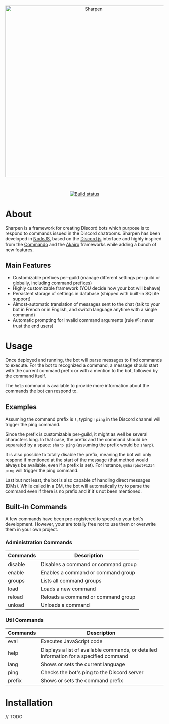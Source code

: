 <div align="center">
	<br />
	<p>
		<a href="https://github.com/brinkflew/sharpen/tree/master#readme"><img src="" width="546" alt="Sharpen" /></a>
	</p>
	<br />
	<p>
		<!-- <a href="https://discord.gg/WJa8u5g"><img src="https://discordapp.com/api/guilds/399609103137112078/embed.png" alt="Discord server" /></a> -->
		<!-- <a href="https://www.npmjs.com/package/discord.js"><img src="https://img.shields.io/npm/v/discord.js.svg?maxAge=3600" alt="NPM version" /></a> -->
		<!-- <a href="https://www.npmjs.com/package/discord.js"><img src="https://img.shields.io/npm/dt/discord.js.svg?maxAge=3600" alt="NPM downloads" /></a> -->
		<a href="https://travis-ci.org/brinkflew/sharpen"><img src="https://travis-ci.com/brinkflew/sharpen.svg?token=SqT9VpUPQCroPxFPU2Yz&branch=master" alt="Build status" /></a>
		<!-- <a href="https://david-dm.org/hydrabolt/discord.js"><img src="https://img.shields.io/david/hydrabolt/discord.js.svg?maxAge=3600" alt="Dependencies" /></a> -->
		<!-- <a href="https://www.patreon.com/discordjs"><img src="https://img.shields.io/badge/donate-patreon-F96854.svg" alt="Patreon" /></a> -->
	</p>
	<!-- <p>
		<a href="https://nodei.co/npm/discord.js/"><img src="https://nodei.co/npm/discord.js.png?downloads=true&stars=true" alt="NPM info" /></a>
	</p> -->
</div>

# About
Sharpen is a framework for creating Discord bots which purpose is to respond to
commands issued in the Discord chatrooms. Sharpen has been developed in
[NodeJS](https://nodejs.org/en/), based on the [Discord.js](https://github.com/discordjs/discord.js)
interface and highly inspired from the [Commando](https://github.com/discordjs/Commando)
and the [Akaïro](https://github.com/1Computer1/discord-akairo) frameworks while
adding a bunch of new features.

## Main Features
- Customizable prefixes per-guild
	(manage different settings per guild or globally, including command prefixes)
- Highly customizable framework
	(YOU decide how your bot will behave)
- Persistent storage of settings in database
	(shipped with built-in SQLite support)
- Almost-automatic translation of messages sent to the chat
	(talk to your bot in French or in English, and switch language anytime with a single command)
- Automatic prompting for invalid command arguments
	(rule #1: never trust the end users)

# Usage
Once deployed and running, the bot will parse messages to find commands to execute.
For the bot to recognized a command, a message should start with the current command
prefix or with a mention to the bot, followed by the command itself.

The `help` command is available to provide more information about the commands the
bot can respond to.

## Examples
Assuming the command prefix is `!`, typing `!ping` in the Discord channel will
trigger the ping command.

Since the prefix is customizable per-guild, it might as well be several characters
long. In that case, the prefix and the command should be separated by a space: `sharp ping`
(assuming the prefix would be `sharp`).

It is also possible to totally disable the prefix, meaning the bot will only respond
if mentioned at the start of the message (that method would always be available,
even if a prefix is set). For instance, `@Sharpbot#1234 ping` will trigger the ping
command.

Last but not least, the bot is also capable of handling direct messages (DMs).
While called in a DM, the bot will automatically try to parse the command even if there
is no prefix and if it's not been mentioned.

## Built-in Commands
A few commands have been pre-registered to speed up your bot's development. However,
your are totally free not to use them or overwrite them in your own project.

### Administration Commands

| Commands | Description                         |
| -------- | ----------------------------------- |
| disable  | Disables a command or command group |
| enable   | Enables a command or command group  |
| groups   | Lists all command groups            |
| load     | Loads a new command                 |
| reload   | Reloads a command or command group  |
| unload   | Unloads a command                   |

### Util Commands

| Commands | Description                                                                            |
| -------- | -------------------------------------------------------------------------------------- |
| eval     | Executes JavaScript code                                                               |
| help     | Displays a list of available commands, or detailed information for a specified command |
| lang     | Shows or sets the current language                                                     |
| ping     | Checks the bot's ping to the Discord server                                            |
| prefix   | Shows or sets the command prefix                                                       |

# Installation
// TODO

